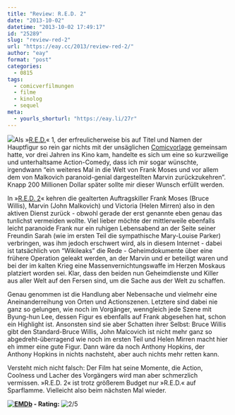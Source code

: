 ```yaml
---
title: "Review: R.E.D. 2"
date: "2013-10-02"
datetime: "2013-10-02 17:49:17"
id: "25289"
slug: "review-red-2"
url: "https://eay.cc/2013/review-red-2/"
author: "eay"
format: "post"
categories:
  - 0815
tags:
  - comicverfilmungen
  - filme
  - kinolog
  - sequel
meta:
  - yourls_shorturl: "https://eay.li/27r"
---
```


![](https://eay.cc/uploads/movies/red2_2013.jpg)Als »[R.E.D.](//eay.cc/2010/r-e-d-retired-extremely-dull/)« 1, der erfreulicherweise bis auf Titel und Namen der Hauptfigur so rein gar nichts mit der unsäglichen [Comicvorlage](http://www.eayz.net/2010/r-e-d-retired-extremely-dull/) gemeinsam hatte, vor drei Jahren ins Kino kam, handelte es sich um eine so kurzweilige und unterhaltsame Action-Comedy, dass ich mir sogar wünschte, irgendwann “ein weiteres Mal in die Welt von Frank Moses und vor allem dem von Malkovich paranoid-genial dargestellten Marvin zurückzukehren”. Knapp 200 Millionen Dollar später sollte mir dieser Wunsch erfüllt werden.

In »[R.E.D. 2](http://www.imdb.com/title/tt1821694/)« kehren die gealterten Auftragskiller Frank Moses (Bruce Willis), Marvin (John Malkovich) und Victoria (Helen Mirren) also in den aktiven Dienst zurück - obwohl gerade der erst genannte eben genau das tunlichst vermeiden wollte. Viel lieber möchte der mittlerweile ebenfalls leicht paranoide Frank nur ein ruhigen Lebensabend an der Seite seiner Freundin Sarah (wie im ersten Teil die sympathische Mary-Louise Parker) verbringen, was ihm jedoch erschwert wird, als in diesem Internet - dabei ist tatsächlich von “Wikileaks” die Rede - Geheimdokumente über eine frühere Operation geleakt werden, an der Marvin und er beteiligt waren und bei der im kalten Krieg eine Massenvernichtungswaffe im Herzen Moskaus platziert worden sei. Klar, dass den beiden nun Geheimdienste und Killer aus aller Welt auf den Fersen sind, um die Sache aus der Welt zu schaffen.

Genau genommen ist die Handlung aber Nebensache und vielmehr eine Aneinanderreihung von Orten und Actionszenen. Letztere sind dabei nie ganz so gelungen, wie noch im Vorgänger, wenngleich jede Szene mit Byung-hun Lee, dessen Figur es ebenfalls auf Frank abgesehen hat, schon ein Highlight ist. Ansonsten sind sie aber Schatten ihrer Selbst: Bruce Willis gibt den Standard-Bruce Willis, John Malcovich ist nicht mehr ganz so abgedreht-überragend wie noch im ersten Teil und Helen Mirren macht hier eh immer eine gute Figur. Dann wäre da noch Anthony Hopkins, der Anthony Hopkins in nichts nachsteht, aber auch nichts mehr retten kann.

Versteht mich nicht falsch: Der Film hat seine Momente, die Action, Coolness und Lacher des Vorgängers wird man aber schmerzlich vermissen. »R.E.D. 2« ist trotz größerem Budget nur »R.E.D.« auf Sparflamme. Vielleicht also beim nächsten Mal wieder.

 **[![EMDb](https://eay.cc/uploads/pages/emdb/emdb_mini.gif)](http://eay.cc/emdb/) - Rating:** ![2/5](https://eay.cc/uploads/pages/emdb/s_2.gif)
